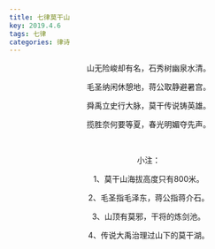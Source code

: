 ```yaml
---
title: 七律莫干山
key: 2019.4.6
tags: 七律
categories: 律诗
---
```


<p align="center">山无险峻却有名，石秀树幽泉水清。
</p>
<p align="center">毛圣纳闲休憩地，蒋公取静避暑宫。
</p>
<p align="center">舜禹立史行大脉，莫干传说铸英雄。
</p>
<p align="center">揽胜奈何要等夏，春光明媚夺先声。
</p>
<p align="center"></br>
</p>
<p align="center">小注：
</p>
<p align="center">1、莫干山海拔高度只有800米。
</p>
<p align="center">2、毛圣指毛泽东，蒋公指蒋介石。
</p>
<p align="center">3、山顶有莫邪，干将的炼剑池。
</p>
<p align="center">4、传说大禹治理过山下的莫干湖。
</p>
<p align="center"></br>
</p>
